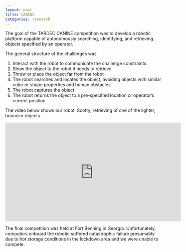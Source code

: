 ```yaml
---
layout: post
title: CANINE
categories: research
---
```


The goal of the TARDEC CANINE competition was to develop a robotic platform capable of autonomously searching, identifying, and retrieving objects specified by an operator.

The general structure of the challenges was
1. Interact with the robot to communicate the challenge constraints
2. Show the object to the robot it needs to retrieve
3. Throw or place the object far from the robot
4. The robot searches and locates the object, avoiding objects with similar color or shape properties and human obstacles
5. The robot captures the object
6. The robot returns the object to a pre-specified location or operator’s current position

The video below shows our robot, Scotty, retrieving of one of the lighter, bouncier objects.

<iframe width="560" height="315" src="https://www.youtube.com/embed/ZLT1OQBA9OY?rel=0" frameborder="0" allow="autoplay; encrypted-media" allowfullscreen></iframe>

The final competition was held at Fort Benning in Georgia. Unfortunately, computers onboard the robotic suffered catastrophic failure presumably due to hot storage conditions in the lockdown area and we were unable to compete.
